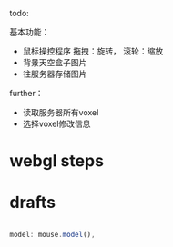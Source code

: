 todo:

基本功能：
- 鼠标操控程序 拖拽：旋转， 滚轮：缩放 
- 背景天空盒子图片
- 往服务器存储图片

further：
- 读取服务器所有voxel
- 选择voxel修改信息

# webgl steps


# drafts

```js

model: mouse.model(),

```
